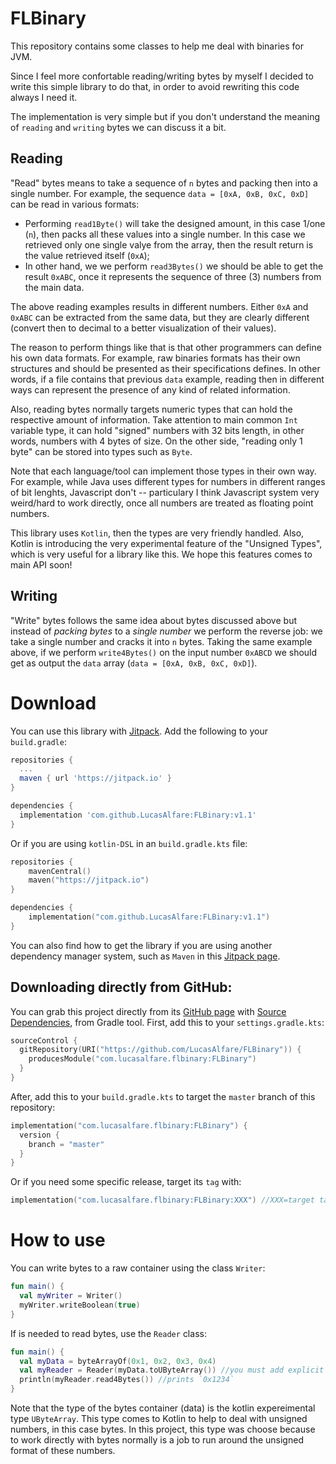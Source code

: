 # FLBinary
This repository contains some classes to help me deal with binaries for JVM.

Since I feel more confortable reading/writing bytes by myself I decided to write this simple library to do that, in order to avoid rewriting this code always I need it.

The implementation is very simple but if you don't understand the meaning of `reading` and `writing` bytes we can discuss it a bit.

## Reading

"Read" bytes means to take a sequence of `n` bytes and packing then into a single number. For example, the sequence `data = [0xA, 0xB, 0xC, 0xD]` can be read in various formats:
- Performing `read1Byte()` will take the designed amount, in this case 1/one (`n`), then packs all these values into a single number. In this case we retrieved only one single valye from the array, then the result return is the value retrieved itself (`0xA`);
- In other hand, we we perform `read3Bytes()` we should be able to get the result `0xABC`, once it represents the sequence of three (3) numbers from the main data.

The above reading examples results in different numbers. Either `0xA` and `0xABC` can be extracted from the same data, but they are clearly different (convert then to decimal to a better visualization of their values).

The reason to perform things like that is that other programmers can define his own data formats. For example, raw binaries formats has their own structures and should be presented as their specifications defines. In other words, if a file contains that previous `data` example, reading then in different ways can represent the presence of any kind of related information.

Also, reading bytes normally targets numeric types that can hold the respective amount of information. Take attention to main common `Int` variable type, it can hold "signed" numbers with 32 bits length, in other words, numbers with 4 bytes of size. On the other side, "reading only 1 byte" can be stored into types such as `Byte`.

Note that each language/tool can implement those types in their own way. For example, while Java uses different types for numbers in different ranges of bit lenghts, Javascript don't -- particulary I think Javascript system very weird/hard to work directly, once all numbers are treated as floating point numbers.

This library uses `Kotlin`, then the types are very friendly handled. Also, Kotlin is introducing the very experimental feature of the "Unsigned Types", which is very useful for a library like this. We hope this features comes to main API soon!

## Writing

"Write" bytes follows the same idea about bytes discussed above but instead of _packing bytes_ to a _single number_ we perform the reverse job: we take a single number and cracks it into `n` bytes. Taking the same example above, if we perform `write4Bytes()` on the input number `0xABCD` we should get as output the `data` array (`data = [0xA, 0xB, 0xC, 0xD]`).

# Download
You can use this library with [Jitpack](https://jitpack.io/). Add the following to your `build.gradle`:
```groovy
repositories {
  ...
  maven { url 'https://jitpack.io' }
}

dependencies {
  implementation 'com.github.LucasAlfare:FLBinary:v1.1'
}
```

Or if you are using `kotlin-DSL` in an `build.gradle.kts` file:
```kotlin
repositories {
    mavenCentral()
    maven("https://jitpack.io")
}

dependencies {
    implementation("com.github.LucasAlfare:FLBinary:v1.1")
}
```

You can also find how to get the library if you are using another dependency manager system, such as `Maven` in this [Jitpack page](https://jitpack.io/#LucasAlfare/FLBinary/v1.1).

## Downloading directly from GitHub:

You can grab this project directly from its [GitHub page](https://github.com/LucasAlfare/FLBinary) with [Source Dependencies](https://blog.gradle.org/introducing-source-dependencies), from Gradle tool. First, add this to your `settings.gradle.kts`:

```kotlin
sourceControl {
  gitRepository(URI("https://github.com/LucasAlfare/FLBinary")) {
    producesModule("com.lucasalfare.flbinary:FLBinary")
  }
}
```

After, add this to your `build.gradle.kts` to target the `master` branch of this repository:

```kotlin
implementation("com.lucasalfare.flbinary:FLBinary") {
  version {
    branch = "master"
  }
}
```

Or if you need some specific release, target its `tag` with:

```kotlin
implementation("com.lucasalfare.flbinary:FLBinary:XXX") //XXX=target tag
```

# How to use

You can write bytes to a raw container using the class `Writer`:
```kotlin
fun main() {
  val myWriter = Writer()
  myWriter.writeBoolean(true)
}
```

If is needed to read bytes, use the `Reader` class:
```kotlin
fun main() {
  val myData = byteArrayOf(0x1, 0x2, 0x3, 0x4)
  val myReader = Reader(myData.toUByteArray()) //you must add explicit annotation for this experimental feature
  println(myReader.read4Bytes()) //prints `0x1234`
}
```

Note that the type of the bytes container (data) is the kotlin expereimental type `UByteArray`. This type comes to Kotlin to help to deal with unsigned numbers, in this case bytes. In this project, this type was choose because to work directly with bytes normally is a job to run around the unsigned format of these numbers.
